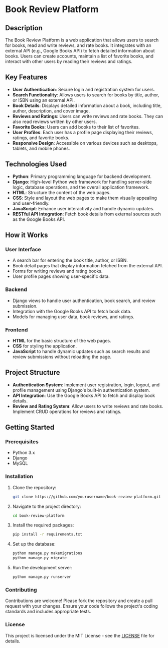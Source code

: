 

# Book Review Platform

## Description

The Book Review Platform is a web application that allows users to search for books, read and write reviews, and rate books. It integrates with an external API (e.g., Google Books API) to fetch detailed information about books. Users can create accounts, maintain a list of favorite books, and interact with other users by reading their reviews and ratings.

## Key Features

- **User Authentication**: Secure login and registration system for users.
- **Search Functionality**: Allows users to search for books by title, author, or ISBN using an external API.
- **Book Details**: Displays detailed information about a book, including title, author, description, and cover image.
- **Reviews and Ratings**: Users can write reviews and rate books. They can also read reviews written by other users.
- **Favorite Books**: Users can add books to their list of favorites.
- **User Profiles**: Each user has a profile page displaying their reviews, ratings, and favorite books.
- **Responsive Design**: Accessible on various devices such as desktops, tablets, and mobile phones.

## Technologies Used

- **Python**: Primary programming language for backend development.
- **Django**: High-level Python web framework for handling server-side logic, database operations, and the overall application framework.
- **HTML**: Structure the content of the web pages.
- **CSS**: Style and layout the web pages to make them visually appealing and user-friendly.
- **JavaScript**: Enhance user interactivity and handle dynamic updates.
- **RESTful API Integration**: Fetch book details from external sources such as the Google Books API.

## How it Works

### User Interface

- A search bar for entering the book title, author, or ISBN.
- Book detail pages that display information fetched from the external API.
- Forms for writing reviews and rating books.
- User profile pages showing user-specific data.

### Backend

- Django views to handle user authentication, book search, and review submission.
- Integration with the Google Books API to fetch book data.
- Models for managing user data, book reviews, and ratings.

### Frontend

- **HTML** for the basic structure of the web pages.
- **CSS** for styling the application.
- **JavaScript** to handle dynamic updates such as search results and review submissions without reloading the page.

## Project Structure

- **Authentication System**: Implement user registration, login, logout, and profile management using Django's built-in authentication system.
- **API Integration**: Use the Google Books API to fetch and display book details.
- **Review and Rating System**: Allow users to write reviews and rate books. Implement CRUD operations for reviews and ratings.

## Getting Started

### Prerequisites

- Python 3.x
- Django
- MySQL

### Installation

1. Clone the repository:
   ```bash
   git clone https://github.com/yourusername/book-review-platform.git
   ```
2. Navigate to the project directory:
   ```bash
   cd book-review-platform
   ```
3. Install the required packages:
   ```bash
   pip install -r requirements.txt
   ```
4. Set up the database:
   ```bash
   python manage.py makemigrations
   python manage.py migrate
   ```
5. Run the development server:
   ```bash
   python manage.py runserver
   ```

### Contributing

Contributions are welcome! Please fork the repository and create a pull request with your changes. Ensure your code follows the project's coding standards and includes appropriate tests.

### License

This project is licensed under the MIT License - see the [LICENSE](LICENSE) file for details.



